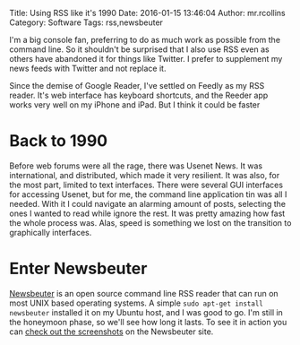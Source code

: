 Title: Using RSS like it's 1990
Date: 2016-01-15 13:46:04
Author: mr.rcollins
Category: Software
Tags: rss,newsbeuter

I'm a big console fan, preferring to do as much work as possible from the command line. So it shouldn't be surprised that I also use RSS even as others have abandoned it for things like Twitter. I prefer to supplement my news feeds with Twitter and not replace it.

Since the demise of Google Reader, I've settled on Feedly as my RSS reader. It's web interface has keyboard shortcuts, and the Reeder app works very well on my iPhone and iPad. But I think it could be faster

# Back to 1990

Before web forums were all the rage, there was Usenet News. It was international, and distributed, which made it very resilient. It was also, for the most part, limited to text interfaces. There were several GUI interfaces for accessing Usenet, but for me, the command line application tin was all I needed. With it I could navigate an alarming amount of posts, selecting the ones I wanted to read while ignore the rest. It was pretty amazing how fast the whole process was. Alas, speed is something we lost on the transition to graphically interfaces.

# Enter Newsbeuter

[Newsbeuter](http://newsbeuter.org/) is an open source command line RSS reader that can run on most UNIX based operating systems. A simple ```sudo apt-get install newsbeuter``` installed it on my Ubuntu host, and I was good to go. I'm still in the honeymoon phase, so we'll see how long it lasts. To see it in action you can [check out the screenshots](http://newsbeuter.org/screenshots.html) on the Newsbeuter site.
